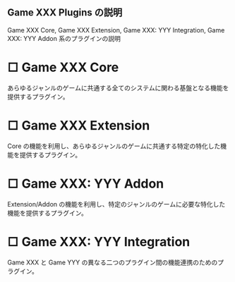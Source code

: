 ## Game XXX Plugins の説明
Game XXX Core, Game XXX Extension, Game XXX: YYY Integration, Game XXX: YYY Addon 系のプラグインの説明


# □ Game XXX Core

あらゆるジャンルのゲームに共通する全てのシステムに関わる基盤となる機能を提供するプラグイン。


# □ Game XXX Extension

Core の機能を利用し、あらゆるジャンルのゲームに共通する特定の特化した機能を提供するプラグイン。


# □ Game XXX: YYY Addon

Extension/Addon の機能を利用し、特定のジャンルのゲームに必要な特化した機能を提供するプラグイン。


# □ Game XXX: YYY Integration

Game XXX と Game YYY の異なる二つのプラグイン間の機能連携のためのプラグイン。

